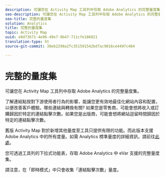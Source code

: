 ```yaml
---
description: 可讓您在 Activity Map 工具列中存取 Adobe Analytics 的完整量度集。
seo-description: 可讓您在 Activity Map 工具列中存取 Adobe Analytics 的完整量度集。
seo-title: 完整的量度集
solution: Analytics
title: 完整的量度集
topic: Activity Map
uuid: e8d73671-4e96-49e7-9b47-711cfe186821
translation-type: ht
source-git-commit: 38eb2298a2fc351591542bdfac9016ce4497c484

---
```



# 完整的量度集

可讓您在 Activity Map 工具列中存取 Adobe Analytics 的完整量度集。

了解連結點按對下游使用者行為的影響，能讓您更有效地最佳化網站內容和配置，以便改善客戶體驗。哪些連結與轉換有關? 如果您是零售商，可能會想將收入或訂購歸因於特定的連結點擊次數。如果您是出版商，可能會想將網站逗留時間歸因於特定的連結點擊次數。

舊版 Activity Map 對於新增其他量度至工具只提供有限的功能。而此版本支援 Adobe Analytics 中的所有度量。如需 Analytics 標準量度的詳細資訊，請前往[此處](https://marketing.adobe.com/resources/help/zh_TW/reference/metrics.html)。

您可透過工具列的下拉式功能表，存取 Adobe Analytics 中 eVar 支援的完整量度集。

請注意，在「即時模式」中只會收集「連結點擊次數」量度。
